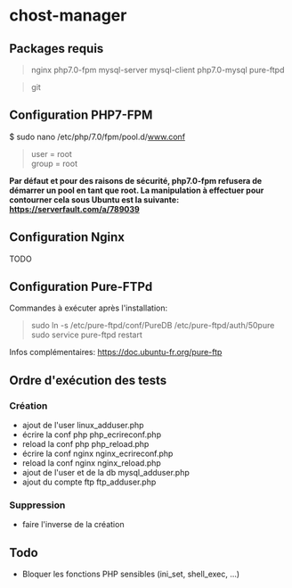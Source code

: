 # chost-manager

## Packages requis
> nginx php7.0-fpm mysql-server mysql-client php7.0-mysql pure-ftpd

> git

## Configuration PHP7-FPM
$ sudo nano /etc/php/7.0/fpm/pool.d/www.conf  
> user = root  
> group = root  


**Par défaut et pour des raisons de sécurité, php7.0-fpm refusera de démarrer un pool en tant que root. La manipulation à effectuer pour contourner cela sous Ubuntu est la suivante: https://serverfault.com/a/789039**

## Configuration Nginx
TODO

## Configuration Pure-FTPd
Commandes à exécuter après l'installation:
> sudo ln -s /etc/pure-ftpd/conf/PureDB /etc/pure-ftpd/auth/50pure  
> sudo service pure-ftpd restart

Infos complémentaires: https://doc.ubuntu-fr.org/pure-ftp

## Ordre d'exécution des tests
### Création
- ajout de l'user linux_adduser.php
- écrire la conf php php_ecrireconf.php
- reload la conf php php_reload.php
- écrire la conf nginx nginx_ecrireconf.php
- reload la conf nginx nginx_reload.php
- ajout de l'user et de la db mysql_adduser.php
- ajout du compte ftp ftp_adduser.php

### Suppression
- faire l'inverse de la création

## Todo
- Bloquer les fonctions PHP sensibles (ini_set, shell_exec, ...)